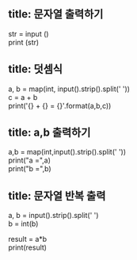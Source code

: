 title: 문자열 출력하기
---
str = input ()  
print (str)

title: 덧셈식
---

a, b = map(int, input().strip().split(' '))  
c = a + b  
print('{} + {} = {}'.format(a,b,c))  


title: a,b 출력하기
---

a,b = map(int,input().strip().split(' '))  
print("a =",a)  
print("b =",b)  


title: 문자열 반복 출력
---

a, b = input().strip().split(' ')  
b = int(b)  
  
result = a*b  
print(result)  
